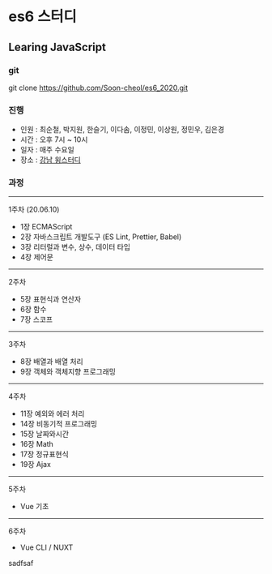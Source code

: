 # es6 스터디

## Learing JavaScript

### git

git clone https://github.com/Soon-cheol/es6_2020.git

### 진행

- 인원 : 최순철, 박지원, 한슬기, 이다솜, 이정민, 이상원, 정민우, 김은경
- 시간 : 오후 7시 ~ 10시
- 일자 : 매주 수요일
- 장소 : <a href="https://spacecloud.kr/space/3476" target="_blank">강남 윙스터디</a>

### 과정

---

1주차 (20.06.10)

- 1장 ECMAScript
- 2장 자바스크립트 개발도구 (ES Lint, Prettier, Babel)
- 3장 리터럴과 변수, 상수, 데이터 타입
- 4장 제어문

---

2주차

- 5장 표현식과 연산자
- 6장 함수
- 7장 스코프

---

3주차

- 8장 배열과 배열 처리
- 9장 객체와 객체지향 프로그래밍

---

4주차

- 11장 예외와 에러 처리
- 14장 비동기적 프로그래밍
- 15장 날짜와시간
- 16장 Math
- 17장 정규표현식
- 19장 Ajax

---

5주차

- Vue 기초

---

6주차

- Vue CLI / NUXT

sadfsaf
